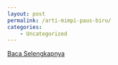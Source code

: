 ```yaml
---
layout: post
permalink: /arti-mimpi-paus-biru/
categories:
    - Uncategorized
---
```


[Baca Selengkapnya](/03)